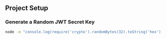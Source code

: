 #

## Project Setup

### Generate a Random JWT Secret Key

```bash
node -e "console.log(require('crypto').randomBytes(32).toString('hex'))"
```
